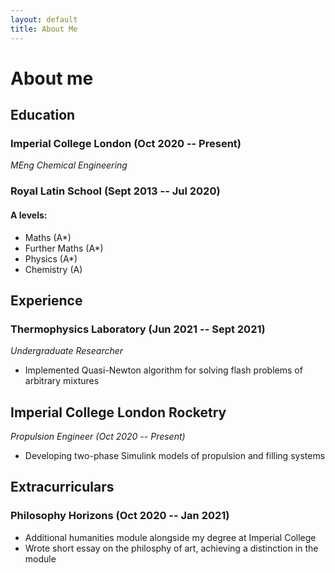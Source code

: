 ```yaml
---
layout: default
title: About Me
---
```

# About me 
## Education 
### Imperial College London (Oct 2020 -- Present)
*MEng Chemical Engineering*
### Royal Latin School (Sept 2013 -- Jul 2020)
#### A levels:
- Maths (A\*)
- Further Maths (A\*)
- Physics (A\*)
- Chemistry (A)

## Experience 
### Thermophysics Laboratory (Jun 2021 -- Sept 2021)
*Undergraduate Researcher*
- Implemented Quasi-Newton algorithm for solving flash problems of arbitrary mixtures 

## Imperial College London Rocketry 
*Propulsion Engineer (Oct 2020 -- Present)*
- Developing two-phase Simulink models of propulsion and filling systems 

## Extracurriculars 
### Philosophy Horizons (Oct 2020 -- Jan 2021)
- Additional humanities module alongside my degree at Imperial College
- Wrote short essay on the philosphy of art, achieving a distinction in the module